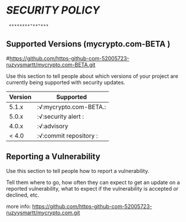 # ***SECURITY POLICY***
     ********"**"***

## Supported Versions (mycrypto.com-BETA )

#https://github.com/https-github-com-52005723-ruzyysmartt/mycrypto.com-BETA.git

Use this section to tell people about which versions of your project are
currently being supported with security updates.

| Version |     Supported          |
| ------- | ------------------     |
| 5.1.x   | :√:mycrypto.com-BETA.: |
| 5.0.x   | :√:security alert :    |               |
| 4.0.x   | :√:advisory            |
| < 4.0   | :√:commit repository : |                |

## Reporting a Vulnerability

Use this section to tell people how to report a vulnerability.

Tell them where to go, how often they can expect to get an update on a
reported vulnerability, what to expect if the vulnerability is accepted or
declined, etc.

more info:
https://github.com/https-github-com-52005723-ruzyysmartt/mycrypto.com.git
